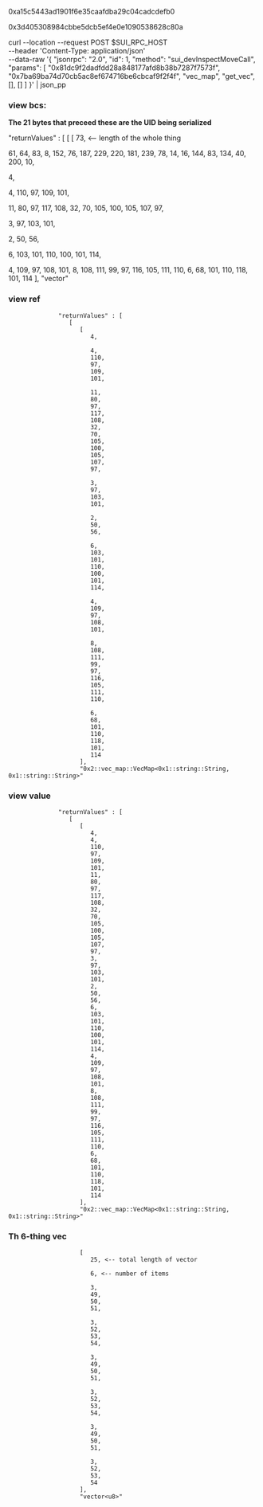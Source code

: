 0xa15c5443ad1901f6e35caafdba29c04cadcdefb0

0x3d405308984cbbe5dcb5ef4e0e1090538628c80a

curl --location --request POST $SUI_RPC_HOST \
--header 'Content-Type: application/json' \
--data-raw '{
"jsonrpc": "2.0",
"id": 1,
"method": "sui_devInspectMoveCall",
"params": [
"0x81dc9f2dadfdd28a848177afd8b38b7287f7573f",
"0x7ba69ba74d70cb5ac8ef674716be6cbcaf9f2f4f",
"vec_map",
"get_vec",
[],
[]
]
}' | json_pp

### view bcs:

**The 21 bytes that preceed these are the UID being serialized**

"returnValues" : [
[
[
73, <-- length of the whole thing

61,
64,
83,
8,
152,
76,
187,
229,
220,
181,
239,
78,
14,
16,
144,
83,
134,
40,
200,
10,

4,

4,
110,
97,
109,
101,

11,
80,
97,
117,
108,
32,
70,
105,
100,
105,
107,
97,

3,
97,
103,
101,

2,
50,
56,

6,
103,
101,
110,
100,
101,
114,

4,
109,
97,
108,
101,
8,
108,
111,
99,
97,
116,
105,
111,
110,
6,
68,
101,
110,
118,
101,
114
],
"vector<u8>"

### view ref

                  "returnValues" : [
                     [
                        [
                           4,

                           4,
                           110,
                           97,
                           109,
                           101,

                           11,
                           80,
                           97,
                           117,
                           108,
                           32,
                           70,
                           105,
                           100,
                           105,
                           107,
                           97,

                           3,
                           97,
                           103,
                           101,

                           2,
                           50,
                           56,

                           6,
                           103,
                           101,
                           110,
                           100,
                           101,
                           114,

                           4,
                           109,
                           97,
                           108,
                           101,

                           8,
                           108,
                           111,
                           99,
                           97,
                           116,
                           105,
                           111,
                           110,

                           6,
                           68,
                           101,
                           110,
                           118,
                           101,
                           114
                        ],
                        "0x2::vec_map::VecMap<0x1::string::String, 0x1::string::String>"

### view value

                  "returnValues" : [
                     [
                        [
                           4,
                           4,
                           110,
                           97,
                           109,
                           101,
                           11,
                           80,
                           97,
                           117,
                           108,
                           32,
                           70,
                           105,
                           100,
                           105,
                           107,
                           97,
                           3,
                           97,
                           103,
                           101,
                           2,
                           50,
                           56,
                           6,
                           103,
                           101,
                           110,
                           100,
                           101,
                           114,
                           4,
                           109,
                           97,
                           108,
                           101,
                           8,
                           108,
                           111,
                           99,
                           97,
                           116,
                           105,
                           111,
                           110,
                           6,
                           68,
                           101,
                           110,
                           118,
                           101,
                           114
                        ],
                        "0x2::vec_map::VecMap<0x1::string::String, 0x1::string::String>"

### Th 6-thing vec

                        [
                           25, <-- total length of vector

                           6, <-- number of items

                           3,
                           49,
                           50,
                           51,

                           3,
                           52,
                           53,
                           54,

                           3,
                           49,
                           50,
                           51,

                           3,
                           52,
                           53,
                           54,

                           3,
                           49,
                           50,
                           51,

                           3,
                           52,
                           53,
                           54
                        ],
                        "vector<u8>"
